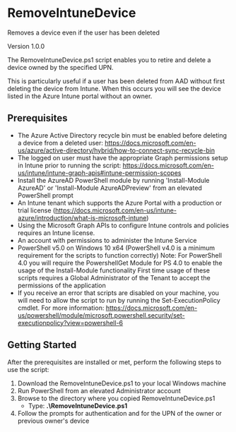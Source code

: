 # RemoveIntuneDevice
Removes a device even if the user has been deleted

Version 1.0.0

The RemoveIntuneDevice.ps1 script enables you to retire and delete a device owned by the specified UPN. 

This is particularly useful if a user has been deleted from AAD without first deleting the device from Intune. When this occurs you will see the device listed in the Azure Intune portal without an owner. 

## Prerequisites
* The Azure Active Directory recycle bin must be enabled before deleting a device from a deleted user: https://docs.microsoft.com/en-us/azure/active-directory/hybrid/how-to-connect-sync-recycle-bin
* The logged on user must have the appropriate Graph permissions setup in Intune prior to running the script: https://docs.microsoft.com/en-us/intune/intune-graph-apis#intune-permission-scopes
* Install the AzureAD PowerShell module by running 'Install-Module AzureAD' or 'Install-Module AzureADPreview' from an elevated PowerShell prompt
* An Intune tenant which supports the Azure Portal with a production or trial license (https://docs.microsoft.com/en-us/intune-azure/introduction/what-is-microsoft-intune)
* Using the Microsoft Graph APIs to configure Intune controls and policies requires an Intune license.
* An account with permissions to administer the Intune Service
* PowerShell v5.0 on Windows 10 x64 (PowerShell v4.0 is a minimum requirement for the scripts to function correctly)
Note: For PowerShell 4.0 you will require the PowershellGet Module for PS 4.0 to enable the usage of the Install-Module functionality
First time usage of these scripts requires a Global Administrator of the Tenant to accept the permissions of the application
* If you receive an error that scripts are disabled on your machine, you will need to allow the script to run by running the Set-ExecutionPolicy cmdlet. For more information: https://docs.microsoft.com/en-us/powershell/module/microsoft.powershell.security/set-executionpolicy?view=powershell-6

## Getting Started
After the prerequisites are installed or met, perform the following steps to use the script:
1. Download the RemoveIntuneDevice.ps1 to your local Windows machine
1. Run PowerShell from an elevated Administrator account
1. Browse to the directory where you copied RemoveIntuneDevice.ps1
   * Type: **.\RemoveIntuneDevice.ps1**
1. Follow the prompts for authentication and for the UPN of the owner or previous owner's device
